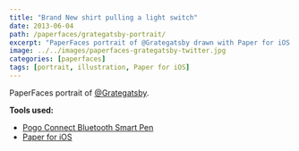 ```yaml
---
title: "Brand New shirt pulling a light switch"
date: 2013-06-04
path: /paperfaces/grategatsby-portrait/
excerpt: "PaperFaces portrait of @Grategatsby drawn with Paper for iOS on an iPad."
image: ../../images/paperfaces-grategatsby-twitter.jpg
categories: [paperfaces]
tags: [portrait, illustration, Paper for iOS]
---
```


PaperFaces portrait of [@Grategatsby](https://twitter.com/Grategatsby).

**Tools used:**

- [Pogo Connect Bluetooth Smart Pen](https://www.amazon.com/gp/product/B009K448L4/ref=as_li_ss_tl?ie=UTF8&camp=1789&creative=390957&creativeASIN=B009K448L4&linkCode=as2&tag=mademist-20)
- [Paper for iOS](https://paper.bywetransfer.com/)

